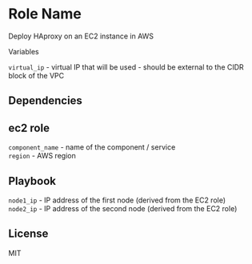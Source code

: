 Role Name
=========

Deploy HAproxy on an EC2 instance in AWS

Variables

`virtual_ip` - virtual IP that will be used - should be external to the CIDR block of the VPC

Dependencies
------------
## ec2 role
`component_name` - name of the component / service   
`region` - AWS region   

## Playbook

`node1_ip` - IP address of the first node (derived from the EC2 role)    
`node2_ip` - IP address of the second node (derived from the EC2 role)    


License
-------

MIT
